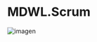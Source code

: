 # MDWL.Scrum
![imagen](https://travis-ci.com/JaviKx2/MDWL.Scrum.svg?token=ZYg4uSgpiGbm4SC1jjrM&branch=master)
